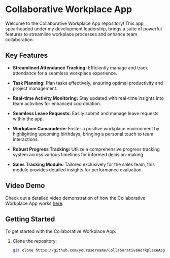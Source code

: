# Collaborative Workplace App

Welcome to the Collaborative Workplace App repository! This app, spearheaded under my development leadership, brings a suite of powerful features to streamline workplace processes and enhance team collaboration.

## Key Features

- **Streamlined Attendance Tracking:** Efficiently manage and track attendance for a seamless workplace experience.

- **Task Planning:** Plan tasks effectively, ensuring optimal productivity and project management.

- **Real-time Activity Monitoring:** Stay updated with real-time insights into team activities for enhanced coordination.

- **Seamless Leave Requests:** Easily submit and manage leave requests within the app.

- **Workplace Camaraderie:** Foster a positive workplace environment by highlighting upcoming birthdays, bringing a personal touch to team interactions.

- **Robust Progress Tracking:** Utilize a comprehensive progress tracking system across various timelines for informed decision-making.

- **Sales Tracking Module:** Tailored exclusively for the sales team, this module provides detailed insights for performance evaluation.

## Video Demo

Check out a detailed video demonstration of how the Collaborative Workplace App works [here](https://drive.google.com/file/d/1iiw7rAgxShuUkzrrRh6TOyfASoCR8oUQ/view?usp=drive_link).

## Getting Started

To get started with the Collaborative Workplace App:

1. Clone the repository:

   ```bash
   git clone https://github.com/yourusername/CollaborativeWorkplaceApp.git
